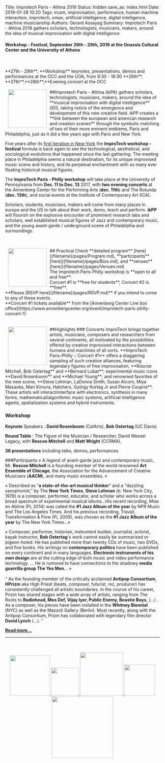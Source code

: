 Title: Improtech Paris - Athina 2019
Status: hidden 
save_as: index.html
Date: 2019-01-28 10:20
Tags: ircam, improvisation, performance, human machine interaction, improtech, omax, artificial intelligence, digital intelligence, machine musicianship
Authors: Gerard Assayag
Summary: Improtech Paris - Athina 2019 gathers scholars, technologists, musicians, makers, around the idea of musical improvisation with digital intelligence 

#### Workshop - Festival, September 26th - 29th, 2019 at the Onassis Cultural Center and the University of Athens 
<br>
<br>
**27th - 29th**, **Workshop** keynotes, presentations, demos and performances at the OCC and the UOA,  from 9:30 - 19:30
**26th**, **27th**,**28th**,**Evening concert at the OCC 
<br>
<br>


<img src="../images/IKPoster_Frag12.png" width="125" style="float:left" hspace="10">
##Improtech Paris - Athina (ikPA)
gathers scholars, technologists, musicians, makers, around the idea of **musical improvisation with digital intelligence** (IDI), taking notice of the emergence and development of this new creative field.
ikPP creates a **link between the european and american research and creation scenes** through the symbolic matching of two of their more eminent emblems, Paris and Philadelphia, just as it did a few years ago with Paris and New York.

Five years after its [first iteration in New-York](http://repmus.ircam.fr/improtechpny) the **ImproTech workshop - festival** formula is back again to see the technological, aesthetical, and sociological evolutions that happened since the last gathering.  The meeting place in Philadelphia seems a natural destination, for its unique improvised music scene and history, and its perpetual enchantment with so many ever floating historical musical figures.

The **ImproTech Paris - Philly workshop** will take place at the University of Pennsylvania from **Dec. 11 to Dec. 13** 2017, with **two evening concerts** at the Annenberg Center for the Performing Arts (**dec. 11th**) and The Rotunda (**dec. 13th**), and social events at the Institute of Contemporary Art (ICA).
 
Scholars, students, musicians, makers will come from many places in europe and the US to talk about their work, demo, teach and perform. **ikPP** will flourish on the explosive encounter of prominent research labs and scholars, well established musical figures of Jazz and contemporary music, and the young avant-garde / underground scene of Philadelphia and surroundings.
<br>
<br>
<br>

<img src="../images/IKPoster_frag17.png" width="125" style="float:left" hspace="10">
## Practical
Check **detailed program** [here]({filename}/pages/Program.md), **participants** [here]({filename}/pages/Bios.md), and **venues**  [here]({filename}/pages/Venues.md)  
<br>
The Improtech Paris-Philly workshop is **open to all and free**.  
<br>
Concert #1 is **free for students**, Concert #2 is **free**.  
<br>
**Please [RSVP here]({filename}/pages/RSVP.md)** if you intend to come to any of these events.  
<br>
**Concert #1 tickets available** from the [Annenberg Center Live box office](https://www.annenbergcenter.org/event/improtech-paris-philly-concert-1)
<br>
<br>
<br>

<img src="../images/IKPoster_frag22.png" width="125" style="float:left" hspace="10">
##Highlights
### Concerts
ImproTech brings together artists, musicians, composers and researchers from several continents, all motivated by the possibilities offered by creative improvised interactions between humans and machines of all sorts.  
**ImproTech Paris-Philly :: Concert #1** offers a staggering sampling of such creative alliances, featuring legendary figures of free improvisation, **Roscoe Mitchell, Bob Ostertag** and **Bernard Lubat**; experimental music icons **David Rosenboom** and **Michael Young**; and renowned favorites of the new scene, **Steve Lehman, LaDonna Smith, Susan Alcorn, Miya Masaoka, Mari Kimura, Hatchers, György Kurtág Jr and Pierre Couprie**. These artists will interact/interface with electronics, synthesis in many forms, mathematical/algorithmic music systems, artificial intelligence agents, spatialization systems and hybrid instruments.

### Workshop

**Keynote** Speakers : **David Rosenboom** (CalArts), **Bob Ostertag** (UC Davis)

**Round Table** : The Figure of the Musician / Researcher, David Wessel Legacy, with **Roscoe Mitchell** and **Matt Wright** (CCRMA), 

**36 presentations** including talks, demos, performances


###Participants
«  A legend of avant-garde jazz and contemporary music, Mr. **Roscoe Mitchell** is a founding member of the world renowned **Art Ensemble of Chicago**, the Association for the Advancement of Creative Musicians (**AACM**), and many music ensembles. » 

«  Described as “**a state-of-the-art musical thinker**” and a "dazzling saxophonist,” by The **New York Times**, **Steve Lehman** (b. New York City, 1978) is a composer, performer, educator, and scholar who works across a broad spectrum of experimental musical idioms...His recent recording, Mise en Abîme (Pi, 2014) was called the **#1 Jazz Album of the year** by NPR Music and The Los Angeles Times. And his previous recording, Travail, Transformation & Flow (Pi, 2009), was chosen as the **#1 Jazz Album of the year** by The New York Times...» 

« Composer, performer, historian, instrument builder, journalist, activist, kayak instructor, **Bob Ostertag**'s work cannot easily be summarized or pigeon-holed. He has published more than twenty CDs of music, two DVDs, and five books. His writings on **contemporary politics** have been published on every continent and in many languages. **Electronic instruments of his own design** are at the cutting edge of both music and video performance technology. ... He is rumored to have connections to the shadowy **media guerrilla group The Yes Men**… » 
<br>
<br>
" As the founding member of the critically acclaimed **Antipop Consortium**, **HPrizm** aka High Priest (beats, composer, futurist, mc, producer) has consistently challenged all artistic boundaries. In the course of his career, Prizm has shared stages with a wide array of artists, ranging from The Roots to **Radiohead, Mos Def, Vijay Iyer, Public Enemy, Beastie Boys**, (...) . As a composer, his pieces have been installed in the **Whitney Biennial** (NYC) as well as the Mazzoli Gallery (Berlin). Most recently, along with the Antipop Consortium, Prizm has collaborated with legendary film director **David Lynch** (...). "

**[Read more...]({filename}/pages/Highlights.md)**  


---

<p align="center">
<br><br>
<a target="_blank" href="https://www.w3schools.com"> <img  src="../images/LOGO.Ircam.jpg" width="130"> </a>
<a target="_blank" href="https://www.w3schools.com"> <img  src="../images/collegium-logo.png" width="90"> </a>
<a target="_blank" href="https://www.w3schools.com"> <img  src="../images/DjazzLOGO.png" width="140"> </a>
<a target="_blank" href="https://www.w3schools.com"> <img  src="../images/logo-iremus.png" width="100"> </a>
<a target="_blank" href="https://www.w3schools.com"> <img  src="../images/penn_fulllogo.gif" width="200"> </a>
<br><br><br><br>
</p>
